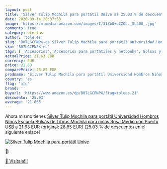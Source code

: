 ```yaml
---
layout: post
title: 'Silver Tulip Mochila para portátil Unive al 25.03 % de descuento'
date: 2020-09-14 20:37:53
image: 'https://m.media-amazon.com/images/I/31ZbO+uCZOL._SL400_.jpg'
comments: true
category: ofertas
author: 'tole.es'
slug: 'B07LGCPNPX-es Silver Tulip Mochila para portátil Universidad Hombros...'
sku: 'B07LGCPNPX-es'
tags: [ 'Accesorios','Accesorios para portátiles y netbooks','Bolsas y fundas para portátiles y netbooks','Informática','Juegos y Accesorios para PC','Mochilas para portátiles y netbooks','Videojuegos','mochila', ]
actualPrice: 21.63 EUR
currency: EUR
price: 21.63
comparePrice: 28.85 EUR
prodname: 'Silver Tulip Mochila para portátil Universidad Hombros Niños Escuela Bolsas de Libros Mochila para niñas  Rosa  Medio con Puerto USB '
country: 'es'
flag: '🇪🇸'
brand: ''
buyurl: 'https://www.amazon.es/dp/B07LGCPNPX/?tag=tolees-21'
descuento: '25.03'
average: '21.665'
---
```


Ahora mismo tienes [Silver Tulip Mochila para portátil Universidad Hombros Niños Escuela Bolsas de Libros Mochila para niñas  Rosa  Medio con Puerto USB ](https://www.amazon.es/dp/B07LGCPNPX/?tag=tolees-21) a 21.63 EUR (original: 28.85 EUR) (25.03 %  de descuento) en el siguiente enlace!

[![Silver Tulip Mochila para portátil Unive](https://m.media-amazon.com/images/I/31ZbO+uCZOL._SL400_.jpg)](https://www.amazon.es/dp/B07LGCPNPX/?tag=tolees-21)

🔎:


[🛒 Visítala!!!](https://www.amazon.es/dp/B07LGCPNPX/?tag=tolees-21)
